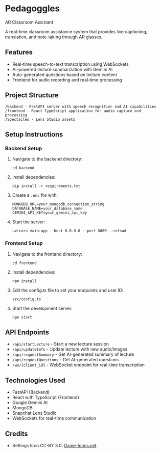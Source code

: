 # Pedagoggles
AR Classroom Assistant

A real-time classroom assistance system that provides live captioning, translation, and note-taking through AR glasses.

## Features

- Real-time speech-to-text transcription using WebSockets
- AI-powered lecture summarization with Gemini AI
- Auto-generated questions based on lecture content
- Frontend for audio recording and real-time processing

## Project Structure

```
/backend - FastAPI server with speech recognition and AI capabilities
/frontend - React TypeScript application for audio capture and processing
/Spectacles - Lens Studio assets
```

## Setup Instructions

### Backend Setup

1. Navigate to the backend directory:
   ```
   cd backend
   ```

2. Install dependencies:
   ```
   pip install -r requirements.txt
   ```

3. Create a `.env` file with:
   ```
   MONGODB_URL=your_mongodb_connection_string
   DATABASE_NAME=your_database_name
   GEMINI_API_KEY=your_gemini_api_key
   ```

4. Start the server:
   ```
   uvicorn main:app --host 0.0.0.0 --port 8000 --reload
   ```

### Frontend Setup

1. Navigate to the frontend directory:
   ```
   cd frontend
   ```

2. Install dependencies:
   ```
   npm install
   ```

3. Edit the config.ts file to set your endpoints and user ID:
   ```
   src/config.ts
   ```

4. Start the development server:
   ```
   npm start
   ```

## API Endpoints

- `/api/startLecture` - Start a new lecture session
- `/api/updateInfo` - Update lecture with new audio/images
- `/api/requestSummary` - Get AI-generated summary of lecture
- `/api/requestQuestions` - Get AI-generated questions
- `/ws/{client_id}` - WebSocket endpoint for real-time transcription

## Technologies Used

- FastAPI (Backend)
- React with TypeScript (Frontend)
- Google Gemini AI
- MongoDB
- Snapchat Lens Studio
- WebSockets for real-time communication


## Credits
- Settings Icon CC-BY 3.0: [Game-Icons.net](https://game-icons.net/)
